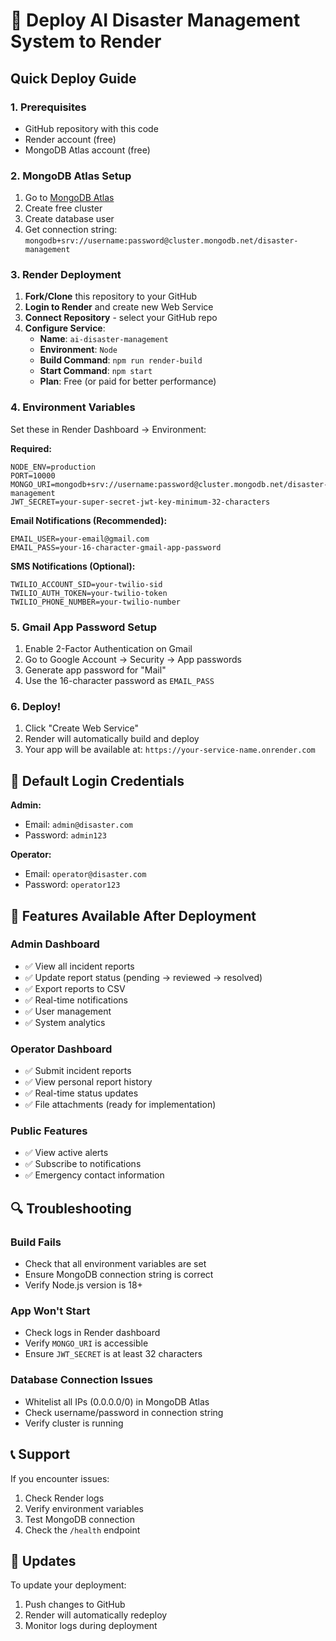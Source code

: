# 🚀 Deploy AI Disaster Management System to Render

## Quick Deploy Guide

### 1. Prerequisites
- GitHub repository with this code
- Render account (free)
- MongoDB Atlas account (free)

### 2. MongoDB Atlas Setup
1. Go to [MongoDB Atlas](https://cloud.mongodb.com/)
2. Create free cluster
3. Create database user
4. Get connection string: `mongodb+srv://username:password@cluster.mongodb.net/disaster-management`

### 3. Render Deployment
1. **Fork/Clone** this repository to your GitHub
2. **Login to Render** and create new Web Service
3. **Connect Repository** - select your GitHub repo
4. **Configure Service**:
   - **Name**: `ai-disaster-management`
   - **Environment**: `Node`
   - **Build Command**: `npm run render-build`
   - **Start Command**: `npm start`
   - **Plan**: Free (or paid for better performance)

### 4. Environment Variables
Set these in Render Dashboard → Environment:

**Required:**
```
NODE_ENV=production
PORT=10000
MONGO_URI=mongodb+srv://username:password@cluster.mongodb.net/disaster-management
JWT_SECRET=your-super-secret-jwt-key-minimum-32-characters
```

**Email Notifications (Recommended):**
```
EMAIL_USER=your-email@gmail.com
EMAIL_PASS=your-16-character-gmail-app-password
```

**SMS Notifications (Optional):**
```
TWILIO_ACCOUNT_SID=your-twilio-sid
TWILIO_AUTH_TOKEN=your-twilio-token
TWILIO_PHONE_NUMBER=your-twilio-number
```

### 5. Gmail App Password Setup
1. Enable 2-Factor Authentication on Gmail
2. Go to Google Account → Security → App passwords
3. Generate app password for "Mail"
4. Use the 16-character password as `EMAIL_PASS`

### 6. Deploy!
1. Click "Create Web Service"
2. Render will automatically build and deploy
3. Your app will be available at: `https://your-service-name.onrender.com`

## 🔧 Default Login Credentials

**Admin:**
- Email: `admin@disaster.com`
- Password: `admin123`

**Operator:**
- Email: `operator@disaster.com`
- Password: `operator123`

## 🌟 Features Available After Deployment

### Admin Dashboard
- ✅ View all incident reports
- ✅ Update report status (pending → reviewed → resolved)
- ✅ Export reports to CSV
- ✅ Real-time notifications
- ✅ User management
- ✅ System analytics

### Operator Dashboard
- ✅ Submit incident reports
- ✅ View personal report history
- ✅ Real-time status updates
- ✅ File attachments (ready for implementation)

### Public Features
- ✅ View active alerts
- ✅ Subscribe to notifications
- ✅ Emergency contact information

## 🔍 Troubleshooting

### Build Fails
- Check that all environment variables are set
- Ensure MongoDB connection string is correct
- Verify Node.js version is 18+

### App Won't Start
- Check logs in Render dashboard
- Verify `MONGO_URI` is accessible
- Ensure `JWT_SECRET` is at least 32 characters

### Database Connection Issues
- Whitelist all IPs (0.0.0.0/0) in MongoDB Atlas
- Check username/password in connection string
- Verify cluster is running

## 📞 Support
If you encounter issues:
1. Check Render logs
2. Verify environment variables
3. Test MongoDB connection
4. Check the `/health` endpoint

## 🔄 Updates
To update your deployment:
1. Push changes to GitHub
2. Render will automatically redeploy
3. Monitor logs during deployment
